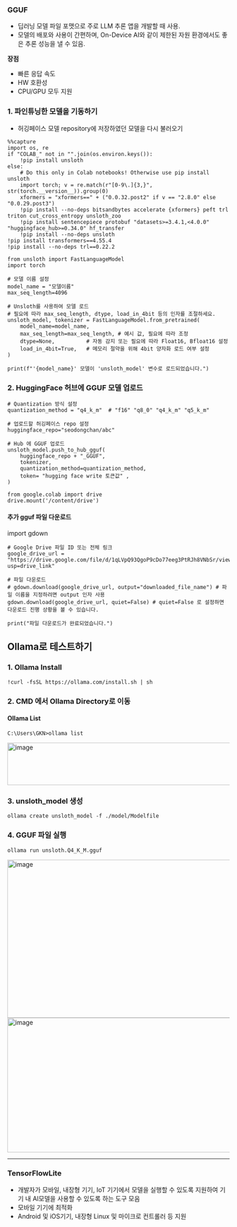 ### GGUF
- 딥러닝 모델 파일 포맷으로 주로 LLM 추론 앱을 개발할 때 사용.
- 모델의 배포와 사용이 간편하며, On-Device AI와 같이 제한된 자원 환경에서도 좋은 추론 성능을 낼 수 있음.

**장점** 
- 빠른 응답 속도
- HW 호환성
- CPU/GPU 모두 지원 

### 1. 파인튜닝한 모델을 기동하기
- 허깅페이스 모델 repository에 저장하였던 모델을 다시 불러오기
```
%%capture
import os, re
if "COLAB_" not in "".join(os.environ.keys()):
    !pip install unsloth
else:
    # Do this only in Colab notebooks! Otherwise use pip install unsloth
    import torch; v = re.match(r"[0-9\.]{3,}", str(torch.__version__)).group(0)
    xformers = "xformers==" + ("0.0.32.post2" if v == "2.8.0" else "0.0.29.post3")
    !pip install --no-deps bitsandbytes accelerate {xformers} peft trl triton cut_cross_entropy unsloth_zoo
    !pip install sentencepiece protobuf "datasets>=3.4.1,<4.0.0" "huggingface_hub>=0.34.0" hf_transfer
    !pip install --no-deps unsloth
!pip install transformers==4.55.4
!pip install --no-deps trl==0.22.2
```

```
from unsloth import FastLanguageModel
import torch

# 모델 이름 설정
model_name = "모델이름"  
max_seq_length=4096

# Unsloth를 사용하여 모델 로드
# 필요에 따라 max_seq_length, dtype, load_in_4bit 등의 인자를 조절하세요.
unsloth_model, tokenizer = FastLanguageModel.from_pretrained(
    model_name=model_name,
    max_seq_length=max_seq_length, # 예시 값, 필요에 따라 조정
    dtype=None,          # 자동 감지 또는 필요에 따라 Float16, Bfloat16 설정
    load_in_4bit=True,   # 메모리 절약을 위해 4bit 양자화 로드 여부 설정
)

print(f"'{model_name}' 모델이 'unsloth_model' 변수로 로드되었습니다.")
```

### 2. HuggingFace 허브에 GGUF 모델 업로드
```
# Quantization 방식 설정
quantization_method = "q4_k_m"  # "f16" "q8_0" "q4_k_m" "q5_k_m"
```

```
# 업로드할 허깅페이스 repo 설정
huggingface_repo="seodongchan/abc"
```

```
# Hub 에 GGUF 업로드
unsloth_model.push_to_hub_gguf(
    huggingface_repo + "_GGUF",
    tokenizer,
    quantization_method=quantization_method,
    token= "hugging face write 토큰값" ,
)
```

```
from google.colab import drive
drive.mount('/content/drive')
```

#### 추가 gguf 파일 다운로드 
import gdown

```
# Google Drive 파일 ID 또는 전체 링크
google_drive_url = "https://drive.google.com/file/d/1qLVpQ93QgoP9cDo77eeg3PtRJh8VNbSr/view?usp=drive_link"

# 파일 다운로드
# gdown.download(google_drive_url, output="downloaded_file_name") # 파일 이름을 지정하려면 output 인자 사용
gdown.download(google_drive_url, quiet=False) # quiet=False 로 설정하면 다운로드 진행 상황을 볼 수 있습니다.

print("파일 다운로드가 완료되었습니다.")
```

## Ollama로 테스트하기 
### 1. Ollama Install

```
!curl -fsSL https://ollama.com/install.sh | sh
```

### 2. CMD 에서 Ollama Directory로 이동
#### Ollama List 
```
C:\Users\GKN>ollama list
```

<img width="711" height="96" alt="image" src="https://github.com/user-attachments/assets/45fd5b87-b5e9-41a6-ac0d-b8ad719d48ee" />

### 3. unsloth_model 생성
```
ollama create unsloth_model -f ./model/Modelfile
```

### 4. GGUF 파일 실행
```
ollama run unsloth.Q4_K_M.gguf
```

    




<img width="778" height="358" alt="image" src="https://github.com/user-attachments/assets/f76389cf-2fbb-4fb8-8463-5a669d65d2a5" />



<img width="708" height="305" alt="image" src="https://github.com/user-attachments/assets/8a014b3b-bb2a-4f88-a240-10a4f54ac827" />


---
### TensorFlowLite
- 개발자가 모바일, 내장형 기기, IoT 기기에서 모델을 실행할 수 있도록 지원하여 기기 내 AI모델을 사용할 수 있도록 하는 도구 모음
- 모바일 기기에 최적화
- Android 및 iOS기기, 내장형 Linux 및 마이크로 컨트롤러 등 지원
